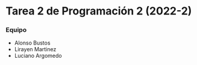 # Tarea 2 de Programación 2 (2022-2)

### Equipo
* Alonso Bustos
* Lirayen Martinez
* Luciano Argomedo
